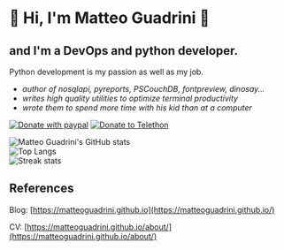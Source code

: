 # 👋 Hi, I'm **Matteo Guadrini** 👋

## and I'm a DevOps and python developer.

Python development is my passion as well as my job.

- _author of nosqlapi, pyreports,  PSCouchDB, fontpreview, dinosay..._
- _writes high quality utilities to optimize terminal productivity_
- _wrote them to spend more time with his kid than at a computer_

[![Donate with paypal](https://img.shields.io/badge/donate-paypal-blue)](https://www.paypal.me/guos)
[![Donate to Telethon](https://img.shields.io/badge/donate-telethon-green)](https://www.telethon.it/sostienici/dona-ora)

![Matteo Guadrini's GitHub stats](https://github-readme-stats.vercel.app/api?username=matteoguadrini&show_icons=true&theme=buefy)
<br>
![Top Langs](https://github-readme-stats.vercel.app/api/top-langs/?username=matteoguadrini&show_icons=true&theme=buefy)
<br>
![Streak stats](https://github-readme-streak-stats.herokuapp.com/?user=matteoguadrini&&theme=buefy)

## References

Blog: [https://matteoguadrini.github.io](https://matteoguadrini.github.io/)

CV: [https://matteoguadrini.github.io/about/](https://matteoguadrini.github.io/about/)

<!--
**MatteoGuadrini/MatteoGuadrini** is a ✨ _special_ ✨ repository because its `README.md` (this file) appears on your GitHub profile.

Here are some ideas to get you started:

- 🔭 I’m currently working on ...
- 🌱 I’m currently learning ...
- 👯 I’m looking to collaborate on ...
- 🤔 I’m looking for help with ...
- 💬 Ask me about ...
- 📫 How to reach me: ...
- 😄 Pronouns: ...
- ⚡ Fun fact: ...
-->
